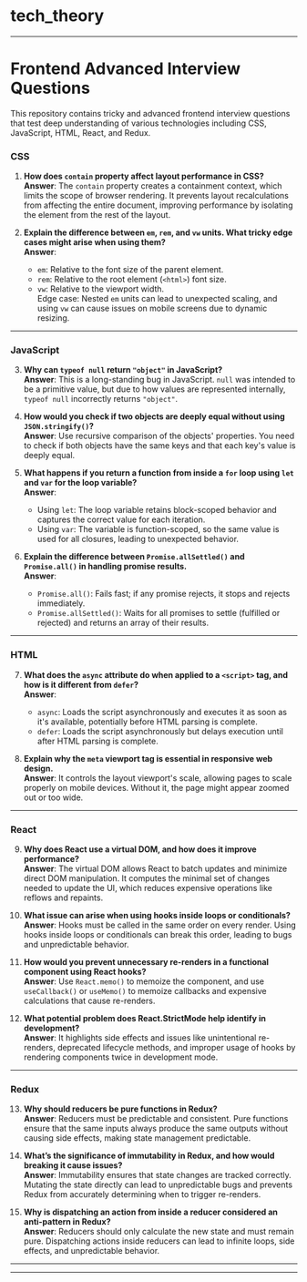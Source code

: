 # tech_theory



---

# Frontend Advanced Interview Questions

This repository contains tricky and advanced frontend interview questions that test deep understanding of various technologies including CSS, JavaScript, HTML, React, and Redux.

### **CSS**

1. **How does `contain` property affect layout performance in CSS?**  
   **Answer**: The `contain` property creates a containment context, which limits the scope of browser rendering. It prevents layout recalculations from affecting the entire document, improving performance by isolating the element from the rest of the layout.

2. **Explain the difference between `em`, `rem`, and `vw` units. What tricky edge cases might arise when using them?**  
   **Answer**:  
   - `em`: Relative to the font size of the parent element.  
   - `rem`: Relative to the root element (`<html>`) font size.  
   - `vw`: Relative to the viewport width.  
   Edge case: Nested `em` units can lead to unexpected scaling, and using `vw` can cause issues on mobile screens due to dynamic resizing.

---

### **JavaScript**

3. **Why can `typeof null` return `"object"` in JavaScript?**  
   **Answer**: This is a long-standing bug in JavaScript. `null` was intended to be a primitive value, but due to how values are represented internally, `typeof null` incorrectly returns `"object"`.

4. **How would you check if two objects are deeply equal without using `JSON.stringify()`?**  
   **Answer**: Use recursive comparison of the objects' properties. You need to check if both objects have the same keys and that each key's value is deeply equal.

5. **What happens if you return a function from inside a `for` loop using `let` and `var` for the loop variable?**  
   **Answer**:  
   - Using `let`: The loop variable retains block-scoped behavior and captures the correct value for each iteration.  
   - Using `var`: The variable is function-scoped, so the same value is used for all closures, leading to unexpected behavior.

6. **Explain the difference between `Promise.allSettled()` and `Promise.all()` in handling promise results.**  
   **Answer**:  
   - `Promise.all()`: Fails fast; if any promise rejects, it stops and rejects immediately.  
   - `Promise.allSettled()`: Waits for all promises to settle (fulfilled or rejected) and returns an array of their results.

---

### **HTML**

7. **What does the `async` attribute do when applied to a `<script>` tag, and how is it different from `defer`?**  
   **Answer**:  
   - `async`: Loads the script asynchronously and executes it as soon as it's available, potentially before HTML parsing is complete.  
   - `defer`: Loads the script asynchronously but delays execution until after HTML parsing is complete.

8. **Explain why the `meta` viewport tag is essential in responsive web design.**  
   **Answer**: It controls the layout viewport's scale, allowing pages to scale properly on mobile devices. Without it, the page might appear zoomed out or too wide.

---

### **React**

9. **Why does React use a virtual DOM, and how does it improve performance?**  
   **Answer**: The virtual DOM allows React to batch updates and minimize direct DOM manipulation. It computes the minimal set of changes needed to update the UI, which reduces expensive operations like reflows and repaints.

10. **What issue can arise when using hooks inside loops or conditionals?**  
    **Answer**: Hooks must be called in the same order on every render. Using hooks inside loops or conditionals can break this order, leading to bugs and unpredictable behavior.

11. **How would you prevent unnecessary re-renders in a functional component using React hooks?**  
    **Answer**: Use `React.memo()` to memoize the component, and use `useCallback()` or `useMemo()` to memoize callbacks and expensive calculations that cause re-renders.

12. **What potential problem does React.StrictMode help identify in development?**  
    **Answer**: It highlights side effects and issues like unintentional re-renders, deprecated lifecycle methods, and improper usage of hooks by rendering components twice in development mode.

---

### **Redux**

13. **Why should reducers be pure functions in Redux?**  
    **Answer**: Reducers must be predictable and consistent. Pure functions ensure that the same inputs always produce the same outputs without causing side effects, making state management predictable.

14. **What’s the significance of immutability in Redux, and how would breaking it cause issues?**  
    **Answer**: Immutability ensures that state changes are tracked correctly. Mutating the state directly can lead to unpredictable bugs and prevents Redux from accurately determining when to trigger re-renders.

15. **Why is dispatching an action from inside a reducer considered an anti-pattern in Redux?**  
    **Answer**: Reducers should only calculate the new state and must remain pure. Dispatching actions inside reducers can lead to infinite loops, side effects, and unpredictable behavior.

---
---
